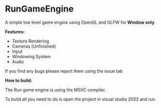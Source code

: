 # RunGameEngine

A simple low level game engine using OpenGL and GLFW for **Window only**.

**Features:**

- Texture Rendering
- Cameras (Unfinished) 
- Input
- Windowing System
- Audio 

If you find any bugs please report them using the issue tab

**How to build:**

The Run game engine is using the MSVC compiler. 

To build all you need to do is open the project in visual studio 2022 and run.
